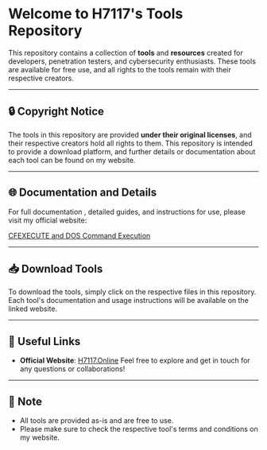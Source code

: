 # Welcome to H7117's Tools Repository

This repository contains a collection of **tools** and **resources** created for developers, penetration testers, and cybersecurity enthusiasts. These tools are available for free use, and all rights to the tools remain with their respective creators.

---

## 🔒 Copyright Notice

The tools in this repository are provided **under their original licenses**, and their respective creators hold all rights to them. This repository is intended to provide a download platform, and further details or documentation about each tool can be found on my website.

---

## 🌐 Documentation and Details

For full documentation , detailed guides, and instructions for use, please visit my official website:

[CFEXECUTE and DOS Command Execution](http://www.h7117.online/2025/01/cfexecute-and-dos-command-execution.html)

---

## 📥 Download Tools

To download the tools, simply click on the respective files in this repository. Each tool's documentation and usage instructions will be available on the linked website.

---

## 🔗 Useful Links

- **Official Website**: [H7117.Online](https://www.h7117.online)
Feel free to explore and get in touch for any questions or collaborations!

---

## 📢 Note

- All tools are provided as-is and are free to use.
- Please make sure to check the respective tool's terms and conditions on my website.
